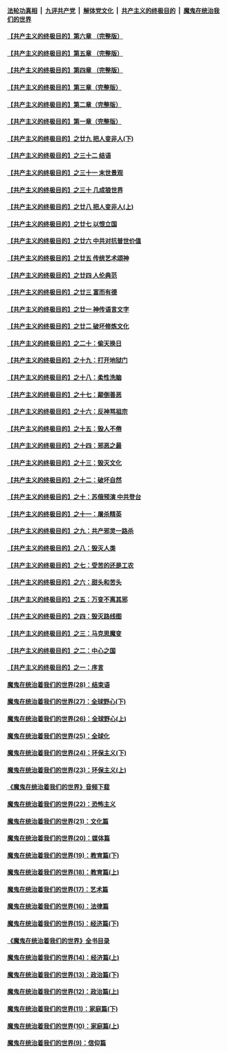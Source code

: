 

####  [法轮功真相](../../../../basic/blob/master/README.md?t=06302202) &nbsp;|&nbsp; [九评共产党](../../../../9ping.md/blob/master/README.md?t=06302202) &nbsp;|&nbsp; [解体党文化](../../../../jtdwh.md/blob/master/README.md?t=06302202)  &nbsp;|&nbsp; [共产主义的终极目的](../../../../gczydzjmd.md/blob/master/README.md?t=06302202) &nbsp;|&nbsp; [魔鬼在统治我们的世界](../../../../mgztzwmdsj.md/blob/master/README.md?t=06302202) 

#### [【共产主义的终极目的】第六章 （完整版）](../pages/nsc422/n11428913.md?t=06302202) 

#### [【共产主义的终极目的】第五章 （完整版）](../pages/nsc422/n11428912.md?t=06302202) 

#### [【共产主义的终极目的】第四章 （完整版）](../pages/nsc422/n11428907.md?t=06302202) 

#### [【共产主义的终极目的】第三章（完整版）](../pages/nsc422/n11428848.md?t=06302202) 

#### [【共产主义的终极目的】第二章（完整版）](../pages/nsc422/n11428831.md?t=06302202) 

#### [【共产主义的终极目的】第一章（完整版）](../pages/nsc422/n11417651.md?t=06302202) 

#### [【共产主义的终极目的】之廿九 把人变非人(下)](../pages/nsc422/n11344140.md?t=06302202) 

#### [【共产主义的终极目的】之三十二 结语](../pages/nsc422/n11360535.md?t=06302202) 

#### [【共产主义的终极目的】之三十一 末世景观](../pages/nsc422/n11351129.md?t=06302202) 

#### [【共产主义的终极目的】之三十 几成狼世界](../pages/nsc422/n11348280.md?t=06302202) 

#### [【共产主义的终极目的】之廿八 把人变非人(上)](../pages/nsc422/n11340492.md?t=06302202) 

#### [【共产主义的终极目的】之廿七 以恨立国](../pages/nsc422/n11336944.md?t=06302202) 

#### [【共产主义的终极目的】之廿六 中共对抗普世价值](../pages/nsc422/n11324785.md?t=06302202) 

#### [【共产主义的终极目的】之廿五 传统艺术颂神](../pages/nsc422/n11296396.md?t=06302202) 

#### [【共产主义的终极目的】之廿四 人伦典范](../pages/nsc422/n11296397.md?t=06302202) 

#### [【共产主义的终极目的】之廿三 富而有德](../pages/nsc422/n11283598.md?t=06302202) 

#### [【共产主义的终极目的】之廿一 神传语言文字](../pages/nsc422/n11263265.md?t=06302202) 

#### [【共产主义的终极目的】之廿二 破坏修炼文化](../pages/nsc422/n11245728.md?t=06302202) 

#### [【共产主义的终极目的】之二十：偷天换日](../pages/nsc422/n11238846.md?t=06302202) 

#### [【共产主义的终极目的】之十九：打开地狱门](../pages/nsc422/n11206376.md?t=06302202) 

#### [【共产主义的终极目的】之十八：柔性洗脑](../pages/nsc422/n11199994.md?t=06302202) 

#### [【共产主义的终极目的】之十七：颠倒善恶](../pages/nsc422/n11179782.md?t=06302202) 

#### [【共产主义的终极目的】之十六：反神骂祖宗](../pages/nsc422/n11166798.md?t=06302202) 

#### [【共产主义的终极目的】之十五：毁人不倦](../pages/nsc422/n11166792.md?t=06302202) 

#### [【共产主义的终极目的】之十四：邪恶之最](../pages/nsc422/n11150249.md?t=06302202) 

#### [【共产主义的终极目的】之十三：毁灭文化](../pages/nsc422/n11135227.md?t=06302202) 

#### [【共产主义的终极目的】之十二：破坏自然](../pages/nsc422/n11135214.md?t=06302202) 

#### [【共产主义的终极目的】之十：苏俄预演 中共登台](../pages/nsc422/n11118424.md?t=06302202) 

#### [【共产主义的终极目的】之十一：屠杀精英](../pages/nsc422/n11118442.md?t=06302202) 

#### [【共产主义的终极目的】之九：共产邪灵一路杀](../pages/nsc422/n11114139.md?t=06302202) 

#### [【共产主义的终极目的】之八：毁灭人类](../pages/nsc422/n11108503.md?t=06302202) 

#### [【共产主义的终极目的】之七：受苦的还是工农](../pages/nsc422/n11101809.md?t=06302202) 

#### [【共产主义的终极目的】之六：甜头和苦头](../pages/nsc422/n11096971.md?t=06302202) 

#### [【共产主义的终极目的】之五：万变不离其邪](../pages/nsc422/n11091285.md?t=06302202) 

#### [【共产主义的终极目的】之四：毁灭路线图](../pages/nsc422/n11086284.md?t=06302202) 

#### [【共产主义的终极目的】之三：马克思魔变](../pages/nsc422/n11061941.md?t=06302202) 

#### [【共产主义的终极目的】之二：中心之国](../pages/nsc422/n11047728.md?t=06302202) 

#### [【共产主义的终极目的】之一：序言](../pages/nsc422/n11086077.md?t=06302202) 

#### [魔鬼在统治着我们的世界(28)：结束语](../pages/nsc422/n10936246.md?t=06302202) 

#### [魔鬼在统治着我们的世界(27)：全球野心(下)](../pages/nsc422/n10928319.md?t=06302202) 

#### [魔鬼在统治着我们的世界(26)：全球野心(上)](../pages/nsc422/n10900318.md?t=06302202) 

#### [魔鬼在统治着我们的世界(25)：全球化](../pages/nsc422/n10788205.md?t=06302202) 

#### [魔鬼在统治着我们的世界(24)：环保主义(下)](../pages/nsc422/n10695307.md?t=06302202) 

#### [魔鬼在统治着我们的世界(23)：环保主义(上)](../pages/nsc422/n10688613.md?t=06302202) 

#### [《魔鬼在统治着我们的世界》音频下载](../pages/nsc422/n10635553.md?t=06302202) 

#### [魔鬼在统治着我们的世界(22)：恐怖主义](../pages/nsc422/n10614727.md?t=06302202) 

#### [魔鬼在统治着我们的世界(21)：文化篇](../pages/nsc422/n10597706.md?t=06302202) 

#### [魔鬼在统治着我们的世界(20)：媒体篇](../pages/nsc422/n10586579.md?t=06302202) 

#### [魔鬼在统治着我们的世界(19)：教育篇(下)](../pages/nsc422/n10564808.md?t=06302202) 

#### [魔鬼在统治着我们的世界(18)：教育篇(上)](../pages/nsc422/n10526970.md?t=06302202) 

#### [魔鬼在统治着我们的世界(17)：艺术篇](../pages/nsc422/n10499093.md?t=06302202) 

#### [魔鬼在统治着我们的世界(16)：法律篇](../pages/nsc422/n10485969.md?t=06302202) 

#### [魔鬼在统治着我们的世界(15)：经济篇(下)](../pages/nsc422/n10469975.md?t=06302202) 

#### [《魔鬼在统治着我们的世界》全书目录](../pages/nsc422/n10464261.md?t=06302202) 

#### [魔鬼在统治着我们的世界(14)：经济篇(上)](../pages/nsc422/n10457370.md?t=06302202) 

#### [魔鬼在统治着我们的世界(13)：政治篇(下)](../pages/nsc422/n10448270.md?t=06302202) 

#### [魔鬼在统治着我们的世界(12)：政治篇(上)](../pages/nsc422/n10444576.md?t=06302202) 

#### [魔鬼在统治着我们的世界(11)：家庭篇(下)](../pages/nsc422/n10440961.md?t=06302202) 

#### [魔鬼在统治着我们的世界(10)：家庭篇(上)](../pages/nsc422/n10435448.md?t=06302202) 

#### [魔鬼在统治着我们的世界(9)：信仰篇](../pages/nsc422/n10432159.md?t=06302202) 

